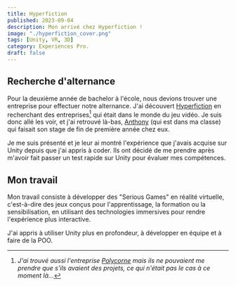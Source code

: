 ```yaml
---
title: Hyperfiction
published: 2023-09-04
description: Mon arrivé chez Hyperfiction !
image: "./hyperfiction_cover.png"
tags: [Unity, VR, 3D]
category: Experiences Pro.
draft: false
---
```


<!-- # Hyperfiction -->

## Recherche d'alternance

Pour la deuxième année de bachelor à l'école, nous devions trouver une entreprise pour effectuer notre alternance.
J'ai découvert [Hyperfiction](https://www.hyperfiction.fr) en recherchant des entreprises[^1] qui était dans le monde du jeu vidéo.
Je suis donc allé les voir, et j'ai retrouvé là-bas, [Anthony](https://github.com/anthony74742) (qui est dans ma classe) qui faisait son stage de fin de première année chez eux.

Je me suis présenté et je leur ai montré l'expérience que j'avais acquise sur Unity depuis que j'ai appris à coder. Ils ont décidé de me prendre après m'avoir fait passer un test rapide sur Unity pour évaluer mes compétences.

## Mon travail

Mon travail consiste à développer des "Serious Games" en réalité virtuelle, c'est-à-dire des jeux conçus pour l'apprentissage, la formation ou la sensibilisation, en utilisant des technologies immersives pour rendre l'expérience plus interactive.

J'ai appris à utiliser Unity plus en profondeur, à développer en équipe et à faire de la POO.

[^1]: *J'ai trouvé aussi l'entreprise [Polycorne](https://polycorne.fr/fr/) mais ils ne pouvaient me prendre que s'ils avaient des projets, ce qui n'était pas le cas à ce moment là...*
